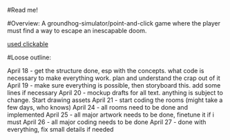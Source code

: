 #Read me!

#Overview:
A groundhog-simulator/point-and-click game where the player must find a way to escape an inescapable doom.

[used clickable](https://github.com/Lartu/p5.clickable)

#Loose outline:

April 18 - get the structure done, esp with the concepts. what code is necessary to make everything work. plan and understand the crap out of it
April 19 - make sure everything is possible, then storyboard this. add some lines if necessary
April 20 - mockup drafts for all text. anything is subject to change. Start drawing assets
April 21 - start coding the rooms (might take a few days, who knows)
April 24 - all rooms need to be done and implemented
April 25 - all major artwork needs to be done, finetune it if i must
April 26 - all major coding needs to be done
April 27 - done with everything, fix small details if needed
